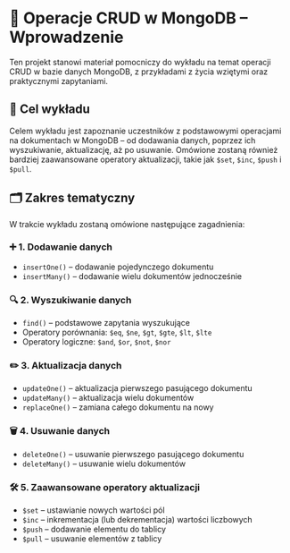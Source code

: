 # 📘 Operacje CRUD w MongoDB – Wprowadzenie

Ten projekt stanowi materiał pomocniczy do wykładu na temat operacji CRUD w bazie danych MongoDB, z przykładami z życia wziętymi oraz praktycznymi zapytaniami.

## 🎯 Cel wykładu

Celem wykładu jest zapoznanie uczestników z podstawowymi operacjami na dokumentach w MongoDB – od dodawania danych, poprzez ich wyszukiwanie, aktualizację, aż po usuwanie. Omówione zostaną również bardziej zaawansowane operatory aktualizacji, takie jak `$set`, `$inc`, `$push` i `$pull`.

## 🗂️ Zakres tematyczny

W trakcie wykładu zostaną omówione następujące zagadnienia:

### ➕ 1. Dodawanie danych

* `insertOne()` – dodawanie pojedynczego dokumentu
* `insertMany()` – dodawanie wielu dokumentów jednocześnie

### 🔍 2. Wyszukiwanie danych

* `find()` – podstawowe zapytania wyszukujące
* Operatory porównania: `$eq`, `$ne`, `$gt`, `$gte`, `$lt`, `$lte`
* Operatory logiczne: `$and`, `$or`, `$not`, `$nor`

### ✏️ 3. Aktualizacja danych

* `updateOne()` – aktualizacja pierwszego pasującego dokumentu
* `updateMany()` – aktualizacja wielu dokumentów
* `replaceOne()` – zamiana całego dokumentu na nowy

### 🗑️ 4. Usuwanie danych

* `deleteOne()` – usuwanie pierwszego pasującego dokumentu
* `deleteMany()` – usuwanie wielu dokumentów

### 🛠️ 5. Zaawansowane operatory aktualizacji

* `$set` – ustawianie nowych wartości pól
* `$inc` – inkrementacja (lub dekrementacja) wartości liczbowych
* `$push` – dodawanie elementu do tablicy
* `$pull` – usuwanie elementów z tablicy

